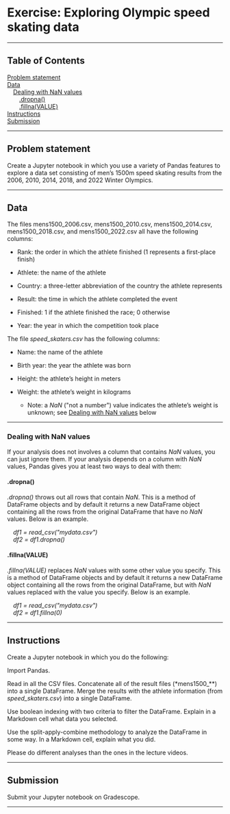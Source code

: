 # Exercise: Exploring Olympic speed skating data
<hr/>

## Table of Contents
[Problem statement](#problem-statement)<br/>
[Data](#data)<br/>
&emsp;[Dealing with NaN values](#dealing-with-nan-values)<br/>
&emsp;&emsp;[.dropna()](#dropna)<br/>
&emsp;&emsp;[.fillna(VALUE)](#fillnavalue)<br/>
[Instructions](#instructions)<br/>
[Submission](#submission)<br/>
<hr/>

## Problem statement
Create a Jupyter notebook in which you use a variety of Pandas features to explore a data set consisting of men’s 1500m speed skating results from the 2006, 2010, 2014, 2018, and 2022 Winter Olympics.
<hr/>

## Data
The files mens1500_2006.csv, mens1500_2010.csv, mens1500_2014.csv, mens1500_2018.csv, and mens1500_2022.csv all have the following columns:

- Rank: the order in which the athlete finished (1 represents a first-place finish)

- Athlete: the name of the athlete

- Country: a three-letter abbreviation of the country the athlete represents

- Result: the time in which the athlete completed the event

- Finished: 1 if the athlete finished the race; 0 otherwise

- Year: the year in which the competition took place

The file *speed_skaters.csv* has the following columns:

- Name: the name of the athlete

- Birth year: the year the athlete was born

- Height: the athlete’s height in meters

- Weight: the athlete’s weight in kilograms

    * Note: a *NaN* ("not a number") value indicates the athlete’s weight is unknown; see [Dealing with NaN values](#dealing-with-nan-values) below
<hr/>

### Dealing with NaN values
If your analysis does not involves a column that contains *NaN* values, you can just ignore them. If your analysis depends on a column with *NaN* values, Pandas gives you at least two ways to deal with them:

#### .dropna()
*.dropna()* throws out all rows that contain *NaN*. This is a method of DataFrame objects and by default it returns a new DataFrame object containing all the rows from the original DataFrame that have no *NaN* values. Below is an example.

&emsp;*df1 = read_csv("mydata.csv")*<br/>
&emsp;*df2 = df1.dropna()*<br/>

#### .fillna(VALUE)
*.fillna(VALUE)* replaces *NaN* values with some other value you specify. This is a method of DataFrame objects and by default it returns a new DataFrame object containing all the rows from the original DataFrame, but with *NaN* values replaced with the value you specify. Below is an example.

&emsp;*df1 = read_csv("mydata.csv")*<br/>
&emsp;*df2 = df1.fillna(0)*<br/>
<hr/>

## Instructions
Create a Jupyter notebook in which you do the following:

Import Pandas.

Read in all the CSV files. Concatenate all of the result files (*mens1500_**) into a single DataFrame. Merge the results with the athlete information (from *speed_skaters.csv*) into a single DataFrame.

Use boolean indexing with two criteria to filter the DataFrame. Explain in a Markdown cell what data you selected.

Use the split-apply-combine methodology to analyze the DataFrame in some way. In a Markdown cell, explain what you did.

Please do different analyses than the ones in the lecture videos.
<hr/>

## Submission
Submit your Jupyter notebook on Gradescope.
<hr/>